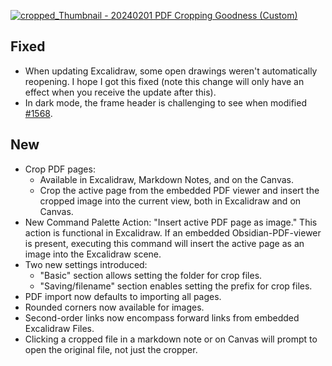 [![cropped_Thumbnail - 20240201 PDF Cropping Goodness (Custom)](https://github.com/zsviczian/obsidian-excalidraw-plugin/assets/14358394/6053b754-9ee4-488c-a4dc-f12f8e0d0131)](https://youtu.be/4wp6vLiIdGM)


## Fixed
- When updating Excalidraw, some open drawings weren't automatically reopening. I hope I got this fixed (note this change will only have an effect when you receive the update after this).
- In dark mode, the frame header is challenging to see when modified [#1568](https://github.com/zsviczian/obsidian-excalidraw-plugin/issues/1568).

## New
- Crop PDF pages:
  - Available in Excalidraw, Markdown Notes, and on the Canvas.
  - Crop the active page from the embedded PDF viewer and insert the cropped image into the current view, both in Excalidraw and on Canvas.
- New Command Palette Action: "Insert active PDF page as image." This action is functional in Excalidraw. If an embedded Obsidian-PDF-viewer is present, executing this command will insert the active page as an image into the Excalidraw scene.
- Two new settings introduced:
  - "Basic" section allows setting the folder for crop files.
  - "Saving/filename" section enables setting the prefix for crop files.
- PDF import now defaults to importing all pages.
- Rounded corners now available for images.
- Second-order links now encompass forward links from embedded Excalidraw Files.
- Clicking a cropped file in a markdown note or on Canvas will prompt to open the original file, not just the cropper.

